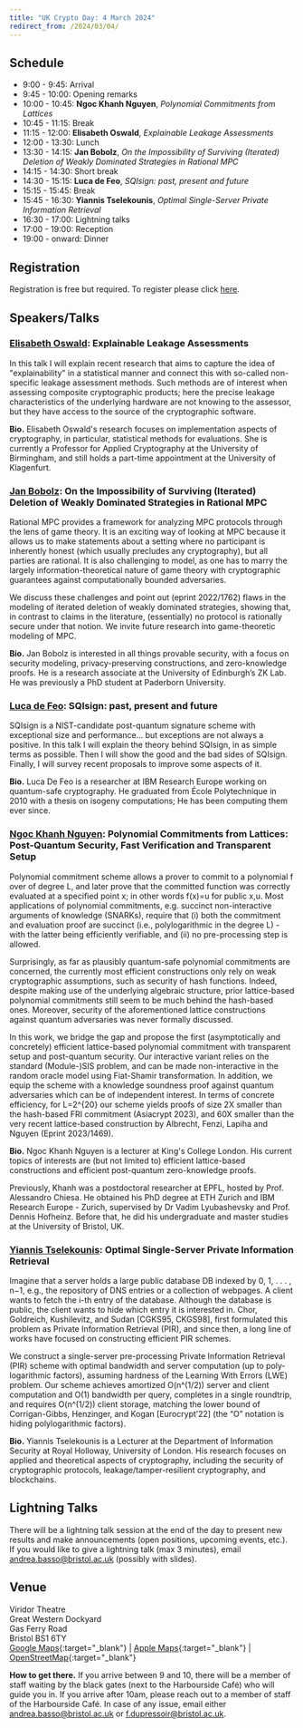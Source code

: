 ```yaml
---
title: "UK Crypto Day: 4 March 2024"
redirect_from: /2024/03/04/
---
```


## Schedule

-  9:00 -  9:45:	Arrival
-  9:45 - 10:00:	Opening remarks	
- 10:00 - 10:45:	**Ngoc Khanh Nguyen**, *Polynomial Commitments from Lattices*
- 10:45 - 11:15:	Break	
- 11:15 - 12:00:	**Elisabeth Oswald**, *Explainable Leakage Assessments*
- 12:00 - 13:30:	Lunch	
- 13:30 - 14:15:	**Jan Bobolz**, *On the Impossibility of Surviving (Iterated) Deletion of Weakly Dominated Strategies in Rational MPC*
- 14:15 - 14:30:	Short break	
- 14:30 - 15:15:	**Luca de Feo**, *SQIsign: past, present and future*
- 15:15 - 15:45:	Break	
- 15:45 - 16:30:	**Yiannis Tselekounis**, *Optimal Single-Server Private Information Retrieval*
- 16:30 - 17:00:	Lightning talks	
- 17:00 - 19:00:	Reception	
- 19:00 - onward:   Dinner

## Registration

Registration is free but required. To register please click [here](https://forms.office.com/Pages/ResponsePage.aspx?id=MH_ksn3NTkql2rGM8aQVG_lsqBw7Z0VJqfKDlAYbPipURVcxM0E0OTRKTTZWMjBGWkU2VjJXNjQ5WS4u).


## Speakers/Talks

### [Elisabeth Oswald](https://research.birmingham.ac.uk/en/persons/elisabeth-oswald): Explainable Leakage Assessments

In this talk I will explain recent research that aims to capture the idea of "explainability" in a statistical manner and connect this with so-called non-specific leakage assessment methods. Such methods are of interest when assessing composite cryptographic  products; here the precise leakage characteristics of the underlying hardware are not knowing to the assessor, but they have access to the source of the cryptographic software. 

**Bio.** Elisabeth Oswald's research focuses on implementation aspects of cryptography, in particular, statistical methods for evaluations. She is currently a Professor for Applied Cryptography at the University of Birmingham, and still holds a part-time appointment at the University of Klagenfurt. 

### [Jan Bobolz](https://jan-bobolz.de/): On the Impossibility of Surviving (Iterated) Deletion of Weakly Dominated Strategies in Rational MPC 

Rational MPC provides a framework for analyzing MPC protocols through the lens of game theory. It is an exciting way of looking at MPC because it allows us to make statements about a setting where no participant is inherently honest (which usually precludes any cryptography), but all parties are rational. 
It is also challenging to model, as one has to marry the largely information-theoretical nature of game theory with cryptographic guarantees against computationally bounded adversaries. 

We discuss these challenges and point out (eprint 2022/1762) flaws in the modeling of iterated deletion of weakly dominated strategies, showing that, in contrast to claims in the literature, (essentially) no protocol is rationally secure under that notion. We invite future research into game-theoretic modeling of MPC.

**Bio.** Jan Bobolz is interested in all things provable security, with a focus on security modeling, privacy-preserving constructions, and zero-knowledge proofs. He is a research associate at the University of Edinburgh’s ZK Lab. He was previously a PhD student at Paderborn University.

### [Luca de Feo](https://defeo.lu/): SQIsign: past, present and future

SQIsign is a NIST-candidate post-quantum signature scheme with exceptional size and performance... but exceptions are not always a positive. In this talk I will explain the theory behind SQIsign, in as simple terms as possible. Then I will show the good and the bad sides of SQIsign. Finally, I will survey recent proposals to improve some aspects of it.

**Bio.** Luca De Feo is a researcher at IBM Research Europe working on quantum-safe cryptography. He graduated from École Polytechnique in 2010 with a thesis on isogeny computations; He has been computing them ever since.



### [Ngoc Khanh Nguyen](https://kclpure.kcl.ac.uk/portal/en/persons/ngoc_khanh.nguyen): Polynomial Commitments from Lattices: Post-Quantum Security, Fast Verification and Transparent Setup

Polynomial commitment scheme allows a prover to commit to a polynomial f over of degree L, and later prove that the committed function was correctly evaluated at a specified point x; in other words f(x)=u for public x,u. Most applications of polynomial commitments, e.g. succinct non-interactive arguments of knowledge (SNARKs), require that (i) both the commitment and evaluation proof are succinct (i.e., polylogarithmic in the degree L) - with the latter being efficiently verifiable, and (ii) no pre-processing step is allowed.

Surprisingly, as far as plausibly quantum-safe polynomial commitments are concerned, the currently most efficient constructions only rely on weak cryptographic assumptions, such as security of hash functions. Indeed, despite making use of the underlying algebraic structure, prior lattice-based polynomial commitments still seem to be much behind the hash-based ones. Moreover, security of the aforementioned lattice constructions against quantum adversaries was never formally discussed.

In this work, we bridge the gap and propose the first (asymptotically and concretely) efficient lattice-based polynomial commitment with transparent setup and post-quantum security. Our interactive variant relies on the standard (Module-)SIS problem, and can be made non-interactive in the random oracle model using Fiat-Shamir transformation. In addition, we equip the scheme with a knowledge soundness proof against quantum adversaries which can be of independent interest. In terms of concrete efficiency, for L=2^{20} our scheme yields proofs of size 2X smaller than the hash-based FRI commitment (Asiacrypt 2023), and 60X smaller than the very recent lattice-based construction by Albrecht, Fenzi, Lapiha and Nguyen (Eprint 2023/1469).

**Bio.** Ngoc Khanh Nguyen is a lecturer at King's College London. His current topics of interests are (but not limited to) efficient lattice-based constructions and efficient post-quantum zero-knowledge proofs.

Previously, Khanh was a postdoctoral researcher at EPFL, hosted by Prof. Alessandro Chiesa. He obtained his PhD degree at ETH Zurich and IBM Research Europe - Zurich, supervised by Dr Vadim Lyubashevsky and Prof. Dennis Hofheinz. Before that, he did his undergraduate and master studies at the University of Bristol, UK.

### [Yiannis Tselekounis](https://www.yiannistselekounis.com/): Optimal Single-Server Private Information Retrieval

Imagine that a server holds a large public database DB indexed by 0, 1, . . . , n−1, e.g., the repository of DNS entries or a collection of webpages. A client wants to fetch the i-th entry of the database. Although the database is public, the client wants to hide which entry it is interested in. Chor, Goldreich, Kushilevitz, and Sudan [CGKS95, CKGS98], first formulated this problem as Private Information Retrieval (PIR), and since then, a long line of works have focused on constructing efficient PIR schemes. 
 
We construct a single-server pre-processing Private Information Retrieval (PIR) scheme with optimal bandwidth and server computation (up to poly-logarithmic factors), assuming hardness of the Learning With Errors (LWE) problem. Our scheme achieves amortized O(n^(1/2)) server and client computation and O(1) bandwidth per query, completes in a single roundtrip, and requires O(n^(1/2)) client storage, matching the lower bound of Corrigan-Gibbs, Henzinger, and Kogan [Eurocrypt’22] (the “O” notation is hiding polylogarithmic factors). 

**Bio.** Yiannis Tselekounis is a Lecturer at the Department of Information Security at Royal Holloway, University of London. His research focuses on applied and theoretical aspects of cryptography, including the security of cryptographic protocols, leakage/tamper-resilient cryptography, and blockchains.

## Lightning Talks

There will be a lightning talk session at the end of the day to present new results and make announcements (open positions, upcoming events, etc.). If you would like to give a lightning talk (max 3 minutes), email [andrea.basso@bristol.ac.uk](mailto:andrea.basso@bristol.ac.uk) (possibly with slides).


## Venue

Viridor Theatre   
Great Western Dockyard  
Gas Ferry Road  
Bristol BS1 6TY\
[Google Maps](https://www.google.com/maps/place/Brunel's+SS+Great+Britain/@51.4491729,-2.6074661,18.72z/data=!4m14!1m7!3m6!1s0x48718dd2012bde19:0x40bd3ee1518221f1!2sHarbourside+Kitchen!8m2!3d51.4490424!4d-2.6073653!16s%2Fg%2F11b6z38jqb!3m5!1s0x48718dcdf73d3043:0x15fc8e91caed2d23!8m2!3d51.4491712!4d-2.6084058!16zL20vMG1nbGI?entry=ttu){:target="_blank"} &#124; [Apple Maps](https://maps.apple.com/?address=Bristol,%20England&auid=779860821186750947&ll=51.449077,-2.607136&lsp=9902&q=Brunel's%20SS%20Great%20Britain%20Terminal){:target="_blank"} &#124; [OpenStreetMap](https://www.openstreetmap.org/way/48859354){:target="_blank"}

**How to get there.** If you arrive between 9 and 10, there will be a member of staff waiting by the black gates (next to the Harbourside Café) who will guide you in. If you arrive after 10am, please reach out to a member of staff of the Harbourside Café. In case of any issue, email either [andrea.basso@bristol.ac.uk](mailto:andrea.basso@bristol.ac.uk) or [f.dupressoir@bristol.ac.uk](mailto:f.dupressoir@bristol.ac.uk).
